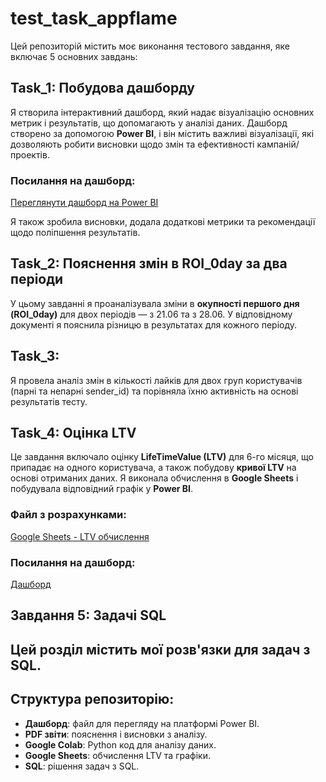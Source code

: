 # test_task_appflame

Цей репозиторій містить моє виконання тестового завдання, яке включає 5 основних завдань:

## Task_1: Побудова дашборду

Я створила інтерактивний дашборд, який надає візуалізацію основних метрик і результатів, що допомагають у аналізі даних. Дашборд створено за допомогою **Power BI**, і він містить важливі візуалізації, які дозволяють робити висновки щодо змін та ефективності кампаній/проектів.

### Посилання на дашборд:
[Переглянути дашборд на Power BI](https://app.powerbi.com/view?r=eyJrIjoiZmE1MWJiNDktZWNiZi00ZjhjLThhMjQtMzk5MTY0MmZkZWRmIiwidCI6ImRmODY3OWNkLWE4MGUtNDVkOC05OWFjLWM4M2VkN2ZmOTVhMCJ9)

Я також зробила висновки, додала додаткові метрики та рекомендації щодо поліпшення результатів.

## Task_2: Пояснення змін в ROI_0day за два періоди

У цьому завданні я проаналізувала зміни в **окупності першого дня (ROI_0day)** для двох періодів — з 21.06 та з 28.06. У відповідному документі я пояснила різницю в результатах для кожного періоду.

## Task_3: 

Я провела аналіз змін в кількості лайків для двох груп користувачів (парні та непарні sender_id) та порівняла їхню активність на основі результатів тесту.

## Task_4: Оцінка LTV

Це завдання включало оцінку **LifeTimeValue (LTV)** для 6-го місяця, що припадає на одного користувача, а також побудову **кривої LTV** на основі отриманих даних. Я виконала обчислення в **Google Sheets** і побудувала відповідний графік у **Power BI**.

### Файл з розрахунками:
[Google Sheets - LTV обчислення](https://docs.google.com/spreadsheets/d/1f2t9kEzjBP52-_kTEq3WWg59n-Lk6YOfke6F_lsNeDs/edit?usp=sharing)

### Посилання на дашборд:
[Дашборд](https://app.powerbi.com/view?r=eyJrIjoiYmQ5YTRjZjQtYTcxNS00OWMwLWExZjAtOTQwOTFkOWIyMzVmIiwidCI6ImRmODY3OWNkLWE4MGUtNDVkOC05OWFjLWM4M2VkN2ZmOTVhMCJ9)

## Завдання 5: Задачі SQL

Цей розділ містить мої розв'язки для задач з SQL. 
---

## Структура репозиторію:

- **Дашборд**: файл для перегляду на платформі Power BI.
- **PDF звіти**: пояснення і висновки з аналізу.
- **Google Colab**: Python код для аналізу даних.
- **Google Sheets**: обчислення LTV та графіки.
- **SQL**: рішення задач з SQL.
